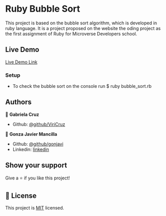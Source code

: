 # Ruby Bubble Sort
This project is based on the bubble sort algorithm, which is developed in ruby language. It is a project proposed on the website the oding project as the first assignment of Ruby for Microverse Developers school.


## Live Demo

[Live Demo Link](https://repl.it/@ViriCruz/RepentantTechnologicalPrograms-1)

### Setup

 - To check the bubble sort on the console run $ ruby bubble_sort.rb 
 
## Authors

👤 **Gabriela Cruz**

- Github: [@github/ViriCruz](https://github.com/ViriCruz)

👤 **Gonza Javier Mancilla**

- Github: [@github/gonjavi](https://github.com/gonjavi)
- Linkedin: [linkedin](https://www.linkedin.com/in/g-javier-mancilla-a686a9178/)



## Show your support

Give a ⭐️ if you like this project!


## 📝 License

This project is [MIT](lic.url) licensed.



